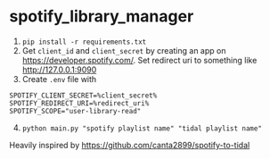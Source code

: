 # spotify_library_manager

1. `pip install -r requirements.txt`
2. Get `client_id` and `client_secret` by creating an app on https://developer.spotify.com/. Set redirect uri to something like http://127.0.0.1:9090
3. Create `.env` file with 
```SPOTIFY_CLIENT_ID=%client_id% 
SPOTIFY_CLIENT_SECRET=%client_secret%
SPOTIFY_REDIRECT_URI=%redirect_uri%
SPOTIFY_SCOPE="user-library-read"
```

4. `python main.py "spotify playlist name" "tidal playlist name"`


Heavily inspired by https://github.com/canta2899/spotify-to-tidal 

